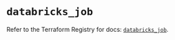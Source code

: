 # `databricks_job`

Refer to the Terraform Registry for docs: [`databricks_job`](https://registry.terraform.io/providers/databricks/databricks/1.72.0/docs/resources/job).
